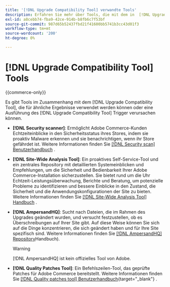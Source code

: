 ```yaml
---
title: '[!DNL Upgrade Compatibility Tool] verwandte Tools'
description: Erfahren Sie mehr über Tools, die mit dem in  [!DNL Upgrade Compatibility Tool]  Adobe Commerce-Projekt in Verbindung stehen.
exl-id: a8cebb74-fba9-42ce-914b-b8fb6c7f53bf
source-git-commit: 987d65b52437fbd21f41600bb5741b3cc43d01f3
workflow-type: tm+mt
source-wordcount: '200'
ht-degree: 0%

---
```


# [!DNL Upgrade Compatibility Tool] Tools

{{commerce-only}}

Es gibt Tools im Zusammenhang mit dem [!DNL Upgrade Compatibility Tool], die für ähnliche Ergebnisse verwendet werden können oder eine Ausführung des [!DNL Upgrade Compatibility Tool] Trigger verursachen können.

- **[!DNL Security scanner]**: Ermöglicht Adobe Commerce-Kunden Echtzeiteinblicke in den Sicherheitsstatus ihres Stores, indem sie proaktiv Malware erkennen und sie benachrichtigen, wenn ihr Store gefährdet ist. Weitere Informationen finden Sie [[!DNL Security scan] Benutzerhandbuch](https://experienceleague.adobe.com/de/docs/commerce-admin/systems/security/security-scan) .

- **[!DNL Site-Wide Analysis Tool]**: Ein proaktives Self-Service-Tool und ein zentrales Repository mit detaillierten Systemeinblicken und Empfehlungen, um die Sicherheit und Bedienbarkeit Ihrer Adobe Commerce-Installation sicherzustellen. Sie bietet rund um die Uhr Echtzeit-Leistungsüberwachung, Berichte und Beratung, um potenzielle Probleme zu identifizieren und bessere Einblicke in den Zustand, die Sicherheit und die Anwendungskonfigurationen der Site zu bieten. Weitere Informationen finden Sie [[!DNL Site-Wide Analysis Tool] Handbuch](../../tools/site-wide-analysis-tool/intro.md) .

- **[!DNL AmpersandHQ]**: Sucht nach Dateien, die im Rahmen des Upgrades geändert wurden, und versucht festzustellen, ob es Überschreibungen auf Ihrer Site gibt. Auf diese Weise können Sie sich auf die Dinge konzentrieren, die sich geändert haben und für Ihre Site spezifisch sind. Weitere Informationen finden Sie [[!DNL AmpersandHQ] Repository](https://github.com/AmpersandHQ)Handbuch).

  >[!WARNING]
  >
  >[!DNL AmpersandHQ] ist kein offizielles Tool von Adobe.

- **[!DNL Quality Patches Tool]**: Ein Befehlszeilen-Tool, das geprüfte Patches für Adobe Commerce bereitstellt. Weitere Informationen finden Sie [[!DNL Quality patches tool] Benutzerhandbuch](https://experienceleague.adobe.com/tools/commerce-quality-patches/index.html?lang=de){target="_blank"} .
